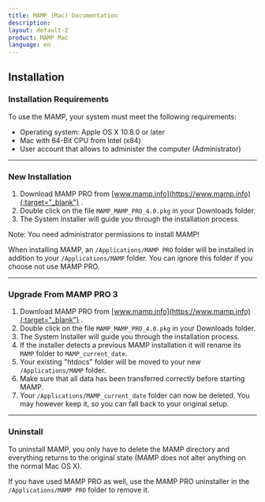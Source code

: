 ```yaml
---
title: MAMP (Mac) Documentation
description: 
layout: default-2
product: MAMP Mac
language: en
---
```


## Installation

### Installation Requirements

To use the MAMP, your system must meet the following requirements:

- Operating system: Apple OS X 10.8.0 or later
- Mac with 64-Bit CPU from Intel (x84)
- User account that allows to administer the computer (Administrator)

---

### New Installation

1. Download MAMP PRO from [www.mamp.info](https://www.mamp.info){:target="_blank"} .
2. Double click on the file `MAMP_MAMP_PRO_4.0.pkg` in your Downloads folder.
3. The System Installer will guide you through the installation process.

<div class="alert" role="alert">
Note: You need administrator permissions to install MAMP!
</div>

When installing MAMP, an `/Applications/MAMP PRO` folder will be installed in addition to your `/Applications/MAMP` folder. You can ignore this folder if you choose not use MAMP PRO.

---

### Upgrade From MAMP PRO 3

1. Download MAMP PRO from [www.mamp.info](https://www.mamp.info){:target="_blank"} .
2. Double click on the file `MAMP_MAMP_PRO_4.0.pkg` in your Downloads folder.
3. The System Installer will guide you through the installation process.
4. If the installer detects a previous MAMP installation it will rename its `MAMP` folder to `MAMP_current_date`.
5. Your existing "htdocs" folder will be moved to your new `/Applications/MAMP` folder.
6. Make sure that all data has been transferred correctly before starting MAMP.
7. Your `/Applications/MAMP_current_date` folder can now be deleted. You may however keep it, so you can fall back to your original setup.

---

### Uninstall

To uninstall MAMP, you only have to delete the MAMP directory and everything returns to the original state (MAMP does not alter anything on the normal Mac OS X).

If you have used MAMP PRO as well, use the MAMP PRO uninstaller in the `/Applications/MAMP PRO` folder to remove it.

